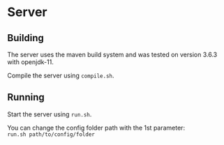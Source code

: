 # Server

## Building

The server uses the maven build system and was tested on version 3.6.3 with openjdk-11.

Compile the server using `compile.sh`.

## Running

Start the server using `run.sh`.

You can change the config folder path with the 1st parameter:\
`run.sh path/to/config/folder`
